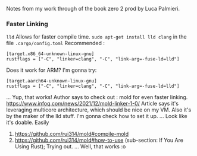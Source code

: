 Notes from my work through of the book zero 2 prod by Luca Palmieri.

### Faster Linking
`lld` Allows for faster compile time.
`sudo apt-get install lld clang`
in the file `.cargo/config.toml`
Recommended :
```
[target.x86_64-unknown-linux-gnu]
rustflags = ["-C", "linker=clang", "-C", "link-arg=-fuse-ld=lld"]
```
Does it work for ARM?
I'm gonna try:
```
[target.aarch64-unknown-linux-gnu]
rustflags = ["-C", "linker=clang", "-C", "link-arg=-fuse-ld=lld"]
```
... Yup, that works!
Author says to check out : mold for even faster linking.  
https://www.infoq.com/news/2021/12/mold-linker-1-0/
Article says it's leveraging multicore architecture, which should be nice on my VM. Also it's by the maker of the lld stuff.
I'm gonna check how to set it up.
... Look like it's doable. Easily
1. https://github.com/rui314/mold#compile-mold
2. https://github.com/rui314/mold#how-to-use (sub-section: If You Are Using Rust);
Trying out.
... Well, that works :o 
